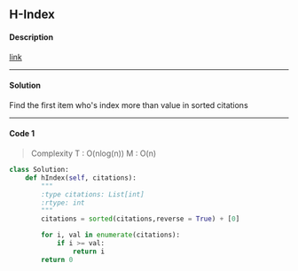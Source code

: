 ## H-Index

#### Description

[link](https://leetcode.com/problems/h-index/description/)

---

#### Solution

Find the first item who's index more than value in sorted citations

---

#### Code 1

> Complexity  T : O(nlog(n))   M : O(n)

```python
class Solution:
    def hIndex(self, citations):
        """
        :type citations: List[int]
        :rtype: int
        """
        citations = sorted(citations,reverse = True) + [0]

        for i, val in enumerate(citations):
            if i >= val:
                return i
        return 0
```
